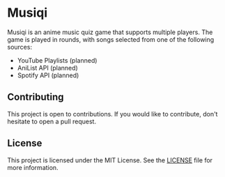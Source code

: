 # Musiqi

Musiqi is an anime music quiz game that supports multiple players.
The game is played in rounds, with songs selected from one of the following sources:
- YouTube Playlists (planned)
- AniList API (planned)
- Spotify API (planned)

## Contributing
This project is open to contributions. If you would like to contribute, don't hesitate to open a pull request.

## License
This project is licensed under the MIT License. See the [LICENSE](LICENSE) file for more information.
